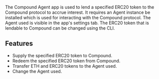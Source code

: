 The Compound Agent app is used to lend a specified ERC20 token to the Compound protocol to accrue interest. It requires
an Agent instance be installed which is used for interacting with the Compound protocol. The Agent used is visible in the
app's settings tab. The ERC20 token that is lendable to Compound can be changed using the CLI.

## Features
- Supply the specified ERC20 token to Compound.
- Redeem the specified ERC20 token from Compound.
- Transfer ETH and ERC20 tokens to the Agent used.
- Change the Agent used.